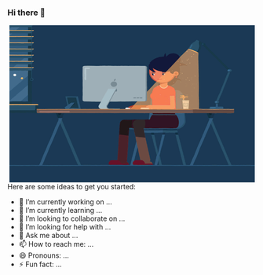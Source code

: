 ### Hi there 👋


 <img align="right" alt="GIF" src="https://github.com/RouaBoussetta/RouaBoussetta/blob/main/computer.gif" width="500" height="320" />

Here are some ideas to get you started:

- 🔭 I’m currently working on ...
- 🌱 I’m currently learning ...
- 👯 I’m looking to collaborate on ...
- 🤔 I’m looking for help with ...
- 💬 Ask me about ...
- 📫 How to reach me: ...
- 😄 Pronouns: ...
- ⚡ Fun fact: ...

